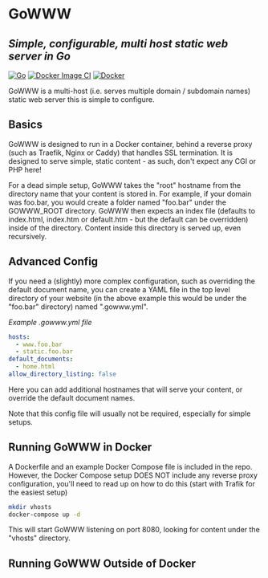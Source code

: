# GoWWW
## _Simple, configurable, multi host static web server in Go_

[![Go](https://github.com/kaigoh/gowww/actions/workflows/go.yml/badge.svg)](https://github.com/kaigoh/gowww/actions/workflows/go.yml)
[![Docker Image CI](https://github.com/kaigoh/gowww/actions/workflows/docker-image.yml/badge.svg)](https://github.com/kaigoh/gowww/actions/workflows/docker-image.yml)
[![Docker](https://github.com/kaigoh/gowww/actions/workflows/docker-publish.yml/badge.svg)](https://github.com/kaigoh/gowww/actions/workflows/docker-publish.yml)

GoWWW is a multi-host (i.e. serves multiple domain / subdomain names) static web server this is simple to configure.

## Basics

GoWWW is designed to run in a Docker container, behind a reverse proxy (such as Traefik, Nginx or Caddy) that handles SSL termination. It is designed to serve simple, static content - as such, don't expect any CGI or PHP here!

For a dead simple setup, GoWWW takes the "root" hostname from the directory name that your content is stored in. For example, if your domain was foo.bar, you would create a folder named "foo.bar" under the GOWWW_ROOT directory. GoWWW then expects an index file (defaults to index.html, index.htm or default.htm - but the default can be overridden) inside of the directory. Content inside this directory is served up, even recursively.

## Advanced Config

If you need a (slightly) more complex configuration, such as overriding the default document name, you can create a YAML file in the top level directory of your website (in the above example this would be under the "foo.bar" directory) named ".gowww.yml".

_Example .gowww.yml file_
```yaml
hosts:
  - www.foo.bar
  - static.foo.bar
default_documents:
  - home.html
allow_directory_listing: false
```

Here you can add additional hostnames that will serve your content, or override the default document names.

Note that this config file will usually not be required, especially for simple setups.

## Running GoWWW in Docker

A Dockerfile and an example Docker Compose file is included in the repo. However, the Docker Compose setup DOES NOT include any reverse proxy configuration, you'll need to read up on how to do this (start with Trafik for the easiest setup)

```sh
mkdir vhosts
docker-compose up -d
```

This will start GoWWW listening on port 8080, looking for content under the "vhosts" directory.

## Running GoWWW Outside of Docker
